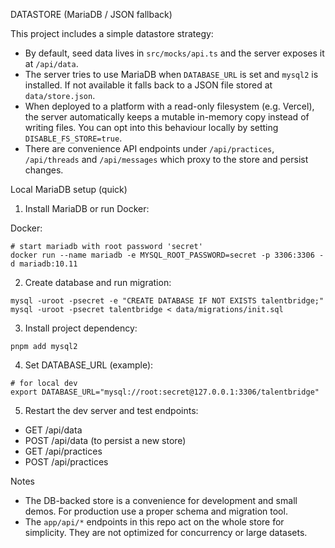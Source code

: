 DATASTORE (MariaDB / JSON fallback)

This project includes a simple datastore strategy:

- By default, seed data lives in `src/mocks/api.ts` and the server exposes it at `/api/data`.
- The server tries to use MariaDB when `DATABASE_URL` is set and `mysql2` is installed. If not available it falls back to a JSON file stored at `data/store.json`.
- When deployed to a platform with a read-only filesystem (e.g. Vercel), the server automatically keeps a mutable in-memory copy instead of writing files. You can opt into this behaviour locally by setting `DISABLE_FS_STORE=true`.
- There are convenience API endpoints under `/api/practices`, `/api/threads` and `/api/messages` which proxy to the store and persist changes.

Local MariaDB setup (quick)

1) Install MariaDB or run Docker:

Docker:

```
# start mariadb with root password 'secret'
docker run --name mariadb -e MYSQL_ROOT_PASSWORD=secret -p 3306:3306 -d mariadb:10.11
```

2) Create database and run migration:

```
mysql -uroot -psecret -e "CREATE DATABASE IF NOT EXISTS talentbridge;"
mysql -uroot -psecret talentbridge < data/migrations/init.sql
```

3) Install project dependency:

```
pnpm add mysql2
```

4) Set DATABASE_URL (example):

```
# for local dev
export DATABASE_URL="mysql://root:secret@127.0.0.1:3306/talentbridge"
```

5) Restart the dev server and test endpoints:

- GET /api/data
- POST /api/data (to persist a new store)
- GET /api/practices
- POST /api/practices

Notes

- The DB-backed store is a convenience for development and small demos. For production use a proper schema and migration tool.
- The `app/api/*` endpoints in this repo act on the whole store for simplicity. They are not optimized for concurrency or large datasets.
